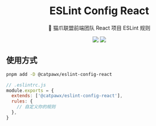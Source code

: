 <h1 align="center">ESLint Config React</h1>

<div align="center">
  🐾 猫爪联盟前端团队 React 项目 ESLint 规则
</div>

[eslint-config-react]: https://www.npmjs.com/package/@catpawx/eslint-config-react

<div align="center">

[![](https://img.shields.io/npm/v/@catpawx/eslint-config-react)][eslint-config-react]
[![](https://img.shields.io/npm/dm/@catpawx/eslint-config-react.svg)][eslint-config-react]

</div>

## 使用方式

```bash
pnpm add -D @catpawx/eslint-config-react
```

```js
// .eslintrc.js
module.exports = {
  extends: ['@catpawx/eslint-config-react'],
  rules: {
    // 自定义你的规则
  },
}
```
